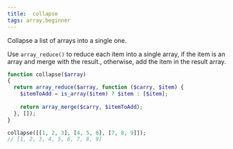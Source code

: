 ```yaml
---
title:  collapse
tags: array,beginner
---
```


Collapse a list of arrays into a single one.

Use `array_reduce()` to reduce each item into a single array, if the item is an array and merge with the result., otherwise, add the item in the result array.

```php
function collapse($array)
{
  return array_reduce($array, function ($carry, $item) {
    $itemToAdd = is_array($item) ? $item : [$item];
    
    return array_merge($carry, $itemToAdd);
  }, []);
}
```

```php
collapse([[1, 2, 3], [4, 5, 6], [7, 8, 9]]);
// [1, 2, 3, 4, 5, 6, 7, 8, 9]
```
